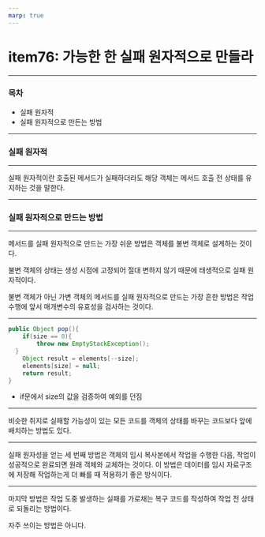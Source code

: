 ```yaml
---
marp: true
---
```


# item76: 가능한 한 실패 원자적으로 만들라

---

### 목차

- 실패 원자적
- 실패 원자적으로 만든는 방법

---

### 실패 원자적

---

실패 원자적이란 호출된 메서드가 실패하더라도 해당 객체는 메서드 호출 전 상태를 유지하는 것을 말한다.

---

### 실패 원자적으로 만드는 방법

---

메서드를 실패 원자적으로 만드는 가장 쉬운 방법은 객체를 불변 객체로 설계하는 것이다.

불변 객체의 상태는 생성 시점에 고정되어 절대 변하지 않기 때문에 태생적으로 실패 원자적이다.

불변 객체가 아닌 가변 객체의 메서드를 실패 원자적으로 만드는 가장 흔한 방법은 작업 수행에 앞서 매개변수의 유효성을 검사하는 것이다.

---

```java
public Object pop(){
	if(size == 0){
		throw new EmptyStackException();
  }
	Object result = elements[--size];
	elements[size] = null;
	return result;
}
```

- if문에서 size의 값을 검증하여 예외를 던짐

---

비슷한 취지로 실패할 가능성이 있는 모든 코드를 객체의 상태를 바꾸는 코드보다 앞에 배치하는 방법도 있다.

---

실패 원자성을 얻는 세 번째 방법은 객체의 임시 복사본에서 작업을 수행한 다음, 작업이 성공적으로 완료되면 원래 객체와 교체하는 것이다.
이 방법은 데이터를 임시 자료구조에 저장해 작업하는게 더 빠를 때 적용하기 좋은 방식이다.

---

마지막 방법은 작업 도중 발생하는 실패를 가로채는 복구 코드를 작성하여 작업 전 상태로 되돌리는 방법이다.

자주 쓰이는 방법은 아니다.
